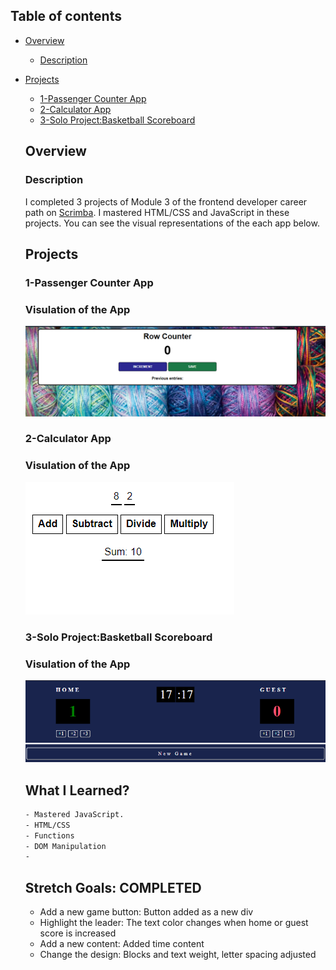 ## Table of contents

- [Overview](#overview)
  - [Description](#description)
- [Projects](#projects)
  - [1-Passenger Counter App](#passenger-counter)
  - [2-Calculator App](#calculator)
  - [3-Solo Project:Basketball Scoreboard](#solo-project-basketball-scoreboard)
  
  ## Overview
  ### Description
  I completed 3 projects of Module 3 of the frontend developer career path on [Scrimba](https://scrimba.com/learn/frontend/solo-project-basketball-scoreboard-cz9adVfP). I mastered HTML/CSS and JavaScript in these projects. 
  You can see the visual representations of the each app below.
  
  ## Projects
  ### 1-Passenger Counter App
  ### Visulation of the App 

    ![image](./1-passenger-counter/passenger.png)
    
  ### 2-Calculator App
  ### Visulation of the App 

    ![image](./2-calculator-challenge/calculator.png)
    
  ### 3-Solo Project:Basketball Scoreboard
  ### Visulation of the App 

    ![image](./solo-project-basketball-scoreboard/solo-project.png)
 
  ## What I Learned?
  ```bash
  - Mastered JavaScript.
  - HTML/CSS
  - Functions
  - DOM Manipulation
  - 
  ```


  ## Stretch Goals: COMPLETED

  - Add a new game button: Button added as a new div
  - Highlight the leader: The text color changes when home or guest score is increased
  - Add a new content: Added time content
  - Change the design: Blocks and text weight, letter spacing adjusted
